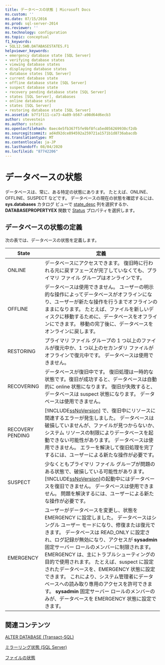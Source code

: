 ```yaml
---
title: データベースの状態 | Microsoft Docs
ms.custom: ''
ms.date: 07/15/2016
ms.prod: sql-server-2014
ms.reviewer: ''
ms.technology: configuration
ms.topic: conceptual
f1_keywords:
- SQL12.SWB.DATABASESTATES.F1
helpviewer_keywords:
- emergency database state [SQL Server]
- verifying database states
- viewing database states
- displaying database states
- database states [SQL Server]
- current database state
- offline database state [SQL Server]
- suspect database state
- recovery pending database state [SQL Server]
- states [SQL Server], databases
- online database state
- states [SQL Server]
- restoring database state [SQL Server]
ms.assetid: b7f1f111-ca73-4a89-b567-a98d64d6ecb3
author: stevestein
ms.author: sstein
ms.openlocfilehash: 0aec4e5fb367f5fe9bf8fca5ed056269930cf2db
ms.sourcegitcommit: ad4d92dce894592a259721a1571b1d8736abacdb
ms.translationtype: MT
ms.contentlocale: ja-JP
ms.lasthandoff: 08/04/2020
ms.locfileid: "87742206"
---
```

# <a name="database-states"></a>データベースの状態
  データベースは、常に、ある特定の状態にあります。 たとえば、ONLINE、OFFLINE、SUSPECT などです。 データベースの現在の状態を確認するには、 **sys.databases** カタログ ビューで [state_desc](/sql/relational-databases/system-catalog-views/sys-databases-transact-sql) 列を選択するか、 **DATABASEPROPERTYEX** 関数で [Status](/sql/t-sql/functions/databasepropertyex-transact-sql) プロパティを選択します。  
  
## <a name="database-state-definitions"></a>データベースの状態の定義  
 次の表では、データベースの状態を定義します。  
  
|State|定義|  
|-----------|----------------|  
|ONLINE|データベースにアクセスできます。 復旧時に行われる元に戻すフェーズが完了していなくても、プライマリ ファイル グループはオンラインです。|  
|OFFLINE|データベースは使用できません。 ユーザーの明示的な操作によってデータベースがオフラインになり、ユーザーが新たな操作を行うまでオフラインのままになります。 たとえば、ファイルを新しいディスクに移動するために、データベースをオフラインにできます。 移動の完了後に、データベースをオンラインに戻します。|  
|RESTORING|プライマリ ファイル グループの 1 つ以上のファイルが復元中か、1 つ以上のセカンダリ ファイルがオフラインで復元中です。 データベースは使用できません。|  
|RECOVERING|データベースが復旧中です。 復旧処理は一時的な状態です。復旧が成功すると、データベースは自動的に online 状態になります。 復旧が失敗すると、データベースは suspect 状態になります。 データベースは使用できません。|  
|RECOVERY PENDING|[!INCLUDE[ssNoVersion](../../../includes/ssnoversion-md.md)] で、復旧中にリソースに関連するエラーが発生しました。 データベースは破損していませんが、ファイルが見つからないか、システム リソースの制限によりデータベースを起動できない可能性があります。 データベースは使用できません。 エラーを解決して復旧処理を完了するには、ユーザーによる新たな操作が必要です。|  
|SUSPECT|少なくともプライマリ ファイル グループが問題のある状態で、破損している可能性があります。 [!INCLUDE[ssNoVersion](../../../includes/ssnoversion-md.md)]の起動中にはデータベースを復旧できません。 データベースは使用できません。 問題を解決するには、ユーザーによる新たな操作が必要です。|  
|EMERGENCY|ユーザーがデータベースを変更し、状態を EMERGENCY に設定しました。 データベースはシングル ユーザー モードになり、修復または復元できます。 データベースは READ_ONLY に設定され、ログ記録が無効になり、アクセスが **sysadmin** 固定サーバー ロールのメンバーに制限されます。 EMERGENCY は、主にトラブルシューティングの目的で使用されます。 たとえば、suspect に設定されたデータベースを、EMERGENCY 状態に設定できます。 これにより、システム管理者にデータベースへの読み取り専用のアクセスを許可できます。 **sysadmin** 固定サーバー ロールのメンバーのみが、データベースを EMERGENCY 状態に設定できます。|  
  
## <a name="related-content"></a>関連コンテンツ  
 [ALTER DATABASE &#40;Transact-SQL&#41;](/sql/t-sql/statements/alter-database-transact-sql)  
  
 [ミラーリング状態 &#40;SQL Server&#41;](../../database-engine/database-mirroring/mirroring-states-sql-server.md)  
  
 [ファイルの状態](file-states.md)  
  
  
